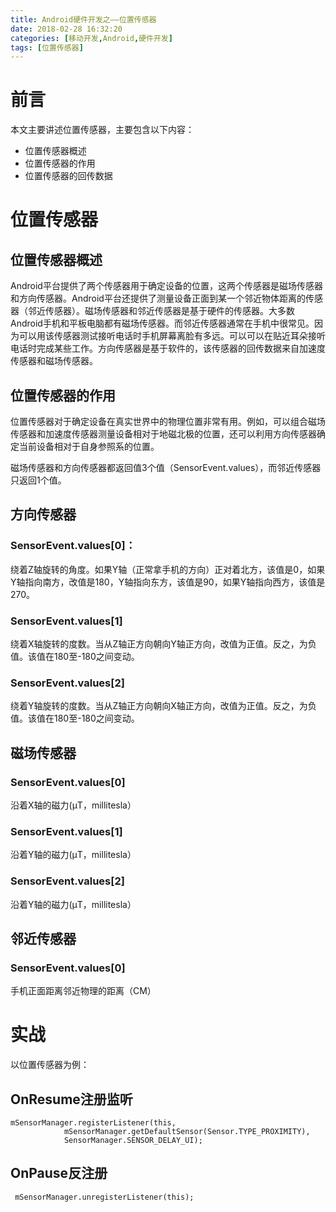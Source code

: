 ```yaml
---
title: Android硬件开发之——位置传感器
date: 2018-02-28 16:32:20
categories: [移动开发,Android,硬件开发]
tags: [位置传感器]
---
```

# 前言  
本文主要讲述位置传感器，主要包含以下内容：   

- 位置传感器概述  
- 位置传感器的作用  
- 位置传感器的回传数据  

<!--more-->  

# 位置传感器  

## 位置传感器概述
Android平台提供了两个传感器用于确定设备的位置，这两个传感器是磁场传感器和方向传感器。Android平台还提供了测量设备正面到某一个邻近物体距离的传感器（邻近传感器）。磁场传感器和邻近传感器是基于硬件的传感器。大多数Android手机和平板电脑都有磁场传感器。而邻近传感器通常在手机中很常见。因为可以用该传感器测试接听电话时手机屏幕离脸有多远。可以可以在贴近耳朵接听电话时完成某些工作。方向传感器是基于软件的，该传感器的回传数据来自加速度传感器和磁场传感器。  

## 位置传感器的作用  
位置传感器对于确定设备在真实世界中的物理位置非常有用。例如，可以组合磁场传感器和加速度传感器测量设备相对于地磁北极的位置，还可以利用方向传感器确定当前设备相对于自身参照系的位置。   

磁场传感器和方向传感器都返回值3个值（SensorEvent.values），而邻近传感器只返回1个值。  

## 方向传感器  

### SensorEvent.values[0]：
绕着Z轴旋转的角度。如果Y轴（正常拿手机的方向）正对着北方，该值是0，如果Y轴指向南方，改值是180，Y轴指向东方，该值是90，如果Y轴指向西方，该值是270。  

### SensorEvent.values[1]  
绕着X轴旋转的度数。当从Z轴正方向朝向Y轴正方向，改值为正值。反之，为负值。该值在180至-180之间变动。
### SensorEvent.values[2]  
绕着Y轴旋转的度数。当从Z轴正方向朝向X轴正方向，改值为正值。反之，为负值。该值在180至-180之间变动。  

## 磁场传感器  
### SensorEvent.values[0]  
沿着X轴的磁力(μT，millitesla）
### SensorEvent.values[1]  
沿着Y轴的磁力(μT，millitesla）
### SensorEvent.values[2]
沿着Y轴的磁力(μT，millitesla）
## 邻近传感器  
### SensorEvent.values[0]  
手机正面距离邻近物理的距离（CM）

# 实战 
以位置传感器为例：  
## OnResume注册监听  

	mSensorManager.registerListener(this,
                mSensorManager.getDefaultSensor(Sensor.TYPE_PROXIMITY),
                SensorManager.SENSOR_DELAY_UI);  

## OnPause反注册 

	 mSensorManager.unregisterListener(this);  



 
 

